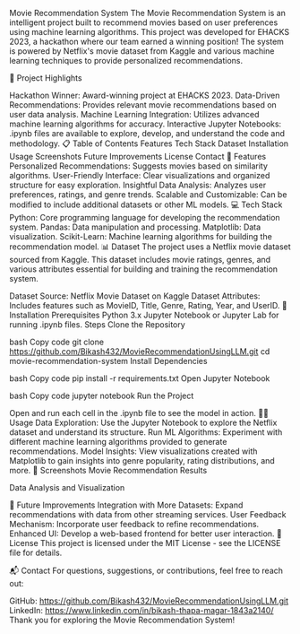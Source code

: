 Movie Recommendation System
The Movie Recommendation System is an intelligent project built to recommend movies based on user preferences using machine learning algorithms. This project was developed for EHACKS 2023, a hackathon where our team earned a winning position! The system is powered by Netflix's movie dataset from Kaggle and various machine learning techniques to provide personalized recommendations.


🌟 Project Highlights


Hackathon Winner: Award-winning project at EHACKS 2023.
Data-Driven Recommendations: Provides relevant movie recommendations based on user data analysis.
Machine Learning Integration: Utilizes advanced machine learning algorithms for accuracy.
Interactive Jupyter Notebooks: .ipynb files are available to explore, develop, and understand the code and methodology.
📋 Table of Contents
Features
Tech Stack
Dataset
Installation
Usage
Screenshots
Future Improvements
License
Contact
🎯 Features
Personalized Recommendations: Suggests movies based on similarity algorithms.
User-Friendly Interface: Clear visualizations and organized structure for easy exploration.
Insightful Data Analysis: Analyzes user preferences, ratings, and genre trends.
Scalable and Customizable: Can be modified to include additional datasets or other ML models.
💻 Tech Stack
Python: Core programming language for developing the recommendation system.
Pandas: Data manipulation and processing.
Matplotlib: Data visualization.
Scikit-Learn: Machine learning algorithms for building the recommendation model.
📊 Dataset
The project uses a Netflix movie dataset sourced from Kaggle. This dataset includes movie ratings, genres, and various attributes essential for building and training the recommendation system.

Dataset Source: Netflix Movie Dataset on Kaggle
Dataset Attributes: Includes features such as MovieID, Title, Genre, Rating, Year, and UserID.
🚀 Installation
Prerequisites
Python 3.x
Jupyter Notebook or Jupyter Lab for running .ipynb files.
Steps
Clone the Repository

bash
Copy code
git clone https://github.com/Bikash432/MovieRecommendationUsingLLM.git
cd movie-recommendation-system
Install Dependencies

bash
Copy code
pip install -r requirements.txt
Open Jupyter Notebook

bash
Copy code
jupyter notebook
Run the Project

Open and run each cell in the .ipynb file to see the model in action.
🧑‍💻 Usage
Data Exploration: Use the Jupyter Notebook to explore the Netflix dataset and understand its structure.
Run ML Algorithms: Experiment with different machine learning algorithms provided to generate recommendations.
Model Insights: View visualizations created with Matplotlib to gain insights into genre popularity, rating distributions, and more.
📸 Screenshots
Movie Recommendation Results

Data Analysis and Visualization

🔮 Future Improvements
Integration with More Datasets: Expand recommendations with data from other streaming services.
User Feedback Mechanism: Incorporate user feedback to refine recommendations.
Enhanced UI: Develop a web-based frontend for better user interaction.
📝 License
This project is licensed under the MIT License - see the LICENSE file for details.

📬 Contact
For questions, suggestions, or contributions, feel free to reach out:

GitHub: https://github.com/Bikash432/MovieRecommendationUsingLLM.git
LinkedIn: https://www.linkedin.com/in/bikash-thapa-magar-1843a2140/
Thank you for exploring the Movie Recommendation System!
